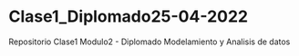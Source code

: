 # Clase1_Diplomado25-04-2022
Repositorio Clase1 Modulo2 - Diplomado Modelamiento y Analisis de datos
